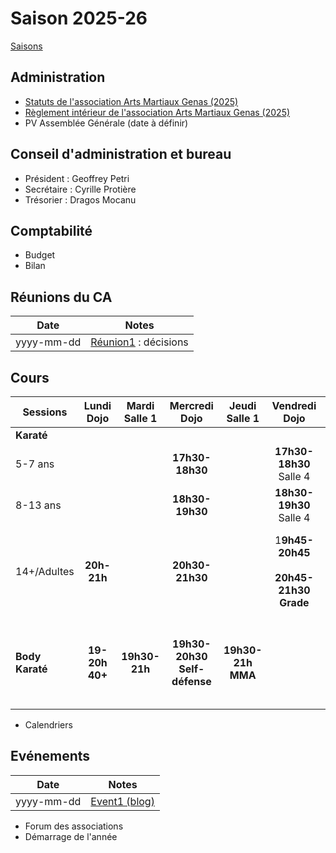 # Saison 2025-26

[Saisons](../)

## Administration

- [Statuts de l'association Arts Martiaux Genas (2025)](/docs/legal/rfc-7-statuts-arts-martiaux-genas)
- [Règlement intérieur de l'association Arts Martiaux Genas (2025)](/docs/years/2025-26/reglement-interieur)
- PV Assemblée Générale (date à définir)

## Conseil d'administration et bureau

- Président : Geoffrey Petri
- Secrétaire : Cyrille Protière
- Trésorier : Dragos Mocanu

## Comptabilité

- Budget
- Bilan

## Réunions du CA

| Date | Notes |
|------|-------|
| yyyy-mm-dd | [Réunion1]() : décisions |

## Cours

| Sessions        |     Lundi<br>Dojo     | Mardi<br>Salle 1 |          Mercredi<br>Dojo           |     Jeudi<br>Salle 1     |                  Vendredi<br>Dojo                   |                               Samedi<br>Dojo                                | Dimanche |
| --------------- | :-------------------: | :--------------: | :---------------------------------: | :----------------------: | :-------------------------------------------------: | :-------------------------------------------------------------------------: | -------- |
| **Karaté**      |                       |                  |                                     |                          |                                                     |                                                                             |          |
| 5-7 ans         |                       |                  |           **17h30-18h30**           |                          |             **17h30-18h30**<br>Salle 4              |                       **9h-10h**<br>**Compétiteurs**                        |          |
| 8-13 ans        |                       |                  |           **18h30-19h30**           |                          |             **18h30-19h30**<br>Salle 4              |                         **9h-10h<br>Compétiteurs**                          |          |
| 14+/Adultes     |      **20h-21h**      |                  |           **20h30-21h30**           |                          | 1**9h45-20h45**<br><br>**20h45-21h30**<br>**Grade** | **10h-11h**<br>**Cardio-training**<br><br>**11h-12h**<br>**Karaté Défense** |          |
| **Body Karaté** | **19-20h**<br>**40+** |  **19h30-21h**   | **19h30-20h30**<br>**Self-défense** | **19h30-21h**<br>**MMA** |                                                     | **10h-11h**<br>**Cardio-training**<br><br>**11h-12h**<br>**Karaté Défense** |          |


- Calendriers

## Evénements

| Date | Notes |
|------|-------|
| yyyy-mm-dd | [Event1 (blog)]() |

- Forum des associations
- Démarrage de l'année